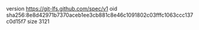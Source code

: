 version https://git-lfs.github.com/spec/v1
oid sha256:8e8d42971b7370aceb1ee3cb881c8e46c1091802c03fffc1063ccc137c0d15f7
size 3121
